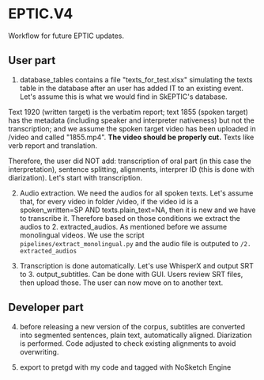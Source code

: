 # EPTIC.V4

Workflow for future EPTIC updates.

## User part

1. database_tables contains a file "texts_for_test.xlsx" simulating the texts table in the database after an user has added IT to an existing event. Let's assume this is what we would find in SkEPTIC's database.

Text 1920 (written target) is the verbatim report; text 1855 (spoken target) has the metadata (including speaker and interpreter nativeness) but not the transcription; and we assume the spoken target video has been uploaded in /video and called "1855.mp4". **The video should be properly cut.** Texts like verb report and translation.

Therefore, the user did NOT add: transcription of oral part (in this case the interpretation), sentence splitting, alignments, interprer ID (this is done with diarization). Let's start with transcription.

2. Audio extraction. We need the audios for all spoken texts. Let's assume that, for every video in folder /video, if the video id is a spoken_written=SP AND texts.plain_text=NA, then it is new and we have to transcribe it. Therefore based on those conditions we extract the audios to 2. extracted_audios. As mentioned before we assume monolingual videos. We use the script `pipelines/extract_monolingual.py` and the audio file is outputed to `/2. extracted_audios`

3. Transcription is done automatically. Let's use WhisperX and output SRT to 3. output_subtitles. Can be done with GUI. Users review SRT files, then upload those. The user can now move on to another text.

## Developer part

4. before releasing a new version of the corpus, subtitles are converted into segmented sentences, plain text, automatically aligned. Diarization is performed. Code adjusted to check existing alignments to avoid overwriting.

5. export to pretgd with my code and tagged with NoSketch Engine


